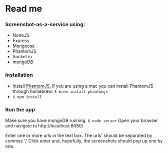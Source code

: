 # Read me

### Screenshot-as-a-service using:
* NodeJS
* Express
* Mongoose
* PhantomJS
* Socket.io
* mongoDB

### Installation
* Install [PhantomJS](http://phantomjs.org/download.html), if you are using a mac you can install PhantomJS through homebrew: ```$ brew install phantomjs``` 
* ```$ npm install```

### Run the app
Make sure you have mongoDB running.
```$ node server```
Open your browser and navigate to http://localhost:8080/

Enter one or more urls in the text box. The urls' should be separated by commas ','
Click enter and, hopefully, the screenshots should pop up one by one.
